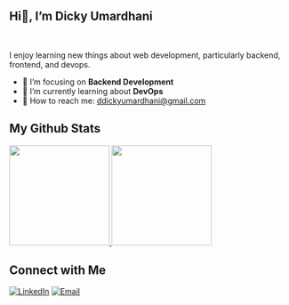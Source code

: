 ## Hi👋, I’m Dicky Umardhani
<br/>

I enjoy learning new things about web development, particularly backend, frontend, and devops.

- 👀 I’m focusing on **Backend Development**
- 🌱 I’m currently learning about **DevOps**
- 🤗 How to reach me: ddickyumardhani@gmail.com

## My Github Stats

<p align="left">
<a href="https://github.com/dyudhani">
  <img height="180em" src="https://github-readme-stats-eight-theta.vercel.app/api?username=dyudhani&show_icons=true&theme=algolia&include_all_commits=true&count_private=true"/>
  <img height="180em" src="https://github-readme-stats-eight-theta.vercel.app/api/top-langs/?username=dyudhani&layout=compact&langs_count=8&theme=algolia"/>
</a>
</p>


## Connect with Me

<a href="https://www.linkedin.com/in/cakra-darma-34b468214/](https://www.linkedin.com/in/dicky-umardhani"><img alt="LinkedIn" src="https://img.shields.io/badge/LinkedIn-gray?style=flat-square&logo=linkedin"></a>
<a href="mailto:ddickyumardhani@gmail.com"><img alt="Email" src="https://img.shields.io/badge/Email-ddickyumardhani@gmail.com-blue?style=flat-square&logo=gmail"></a>
